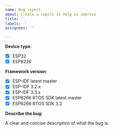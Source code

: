 ```yaml
---
name: Bug report
about: Create a report to help us improve
title: ''
labels: ''
assignees: ''

---
```


<!-- Please erase any parts of this template not applicable to your Issue. -->

**Device type**:

- [x] ESP32
- [x] ESP8226

**Framework version**:

- [x] ESP-IDF latest master
- [x] ESP-IDF 3.2.x
- [x] ESP-IDF 3.3.x
- [x] ESP8266 RTOS SDK latest master
- [x] ESP8266 RTOS SDK 3.2

**Describe the bug**:

A clear and concise description of what the bug is.
